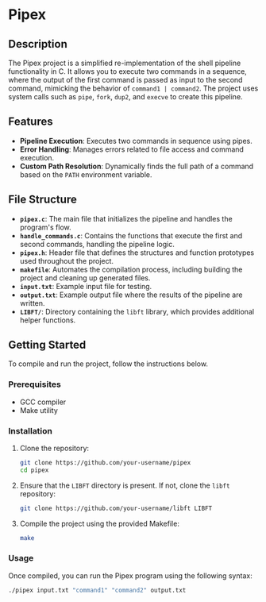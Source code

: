 # Pipex

## Description
The Pipex project is a simplified re-implementation of the shell pipeline functionality in C. It allows you to execute two commands in a sequence, where the output of the first command is passed as input to the second command, mimicking the behavior of `command1 | command2`. The project uses system calls such as `pipe`, `fork`, `dup2`, and `execve` to create this pipeline.

## Features
- **Pipeline Execution**: Executes two commands in sequence using pipes.
- **Error Handling**: Manages errors related to file access and command execution.
- **Custom Path Resolution**: Dynamically finds the full path of a command based on the `PATH` environment variable.

## File Structure
- **`pipex.c`**: The main file that initializes the pipeline and handles the program's flow.
- **`handle_commands.c`**: Contains the functions that execute the first and second commands, handling the pipeline logic.
- **`pipex.h`**: Header file that defines the structures and function prototypes used throughout the project.
- **`makefile`**: Automates the compilation process, including building the project and cleaning up generated files.
- **`input.txt`**: Example input file for testing.
- **`output.txt`**: Example output file where the results of the pipeline are written.
- **`LIBFT/`**: Directory containing the `libft` library, which provides additional helper functions.

## Getting Started
To compile and run the project, follow the instructions below.

### Prerequisites
- GCC compiler
- Make utility

### Installation
1. Clone the repository:
    ```bash
    git clone https://github.com/your-username/pipex
    cd pipex
    ```
2. Ensure that the `LIBFT` directory is present. If not, clone the `libft` repository:
    ```bash
    git clone https://github.com/your-username/libft LIBFT
    ```
3. Compile the project using the provided Makefile:
    ```bash
    make
    ```

### Usage
Once compiled, you can run the Pipex program using the following syntax:

```bash
./pipex input.txt "command1" "command2" output.txt

